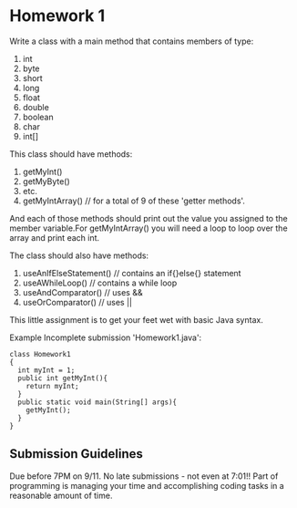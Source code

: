 # Homework 1

Write a class with a main method that contains members of type:

  1. int
  2. byte
  3. short
  4. long
  5. float
  6. double
  7. boolean
  8. char
  9. int[]
  
This class should have methods:

1. getMyInt()
2. getMyByte()
3. etc.
9. getMyIntArray()
// for a total of 9 of these 'getter methods'.

And each of those methods should print out the value you assigned to the member variable.For getMyIntArray() you will need a loop to loop over the array and print each int.

The class should also have methods:
1. useAnIfElseStatement() // contains an if{}else{} statement
2. useAWhileLoop() // contains a while loop
3. useAndComparator() // uses &&
4. useOrComparator() // uses ||

This little assignment is to get your feet wet with basic Java syntax.

Example Incomplete submission 'Homework1.java':
```
class Homework1
{
  int myInt = 1;
  public int getMyInt(){
    return myInt;
  }
  public static void main(String[] args){
    getMyInt();
  }
}
```

## Submission Guidelines
Due before 7PM on 9/11. No late submissions - not even at 7:01!! Part of programming is managing your time and accomplishing coding tasks in a reasonable amount of time.
